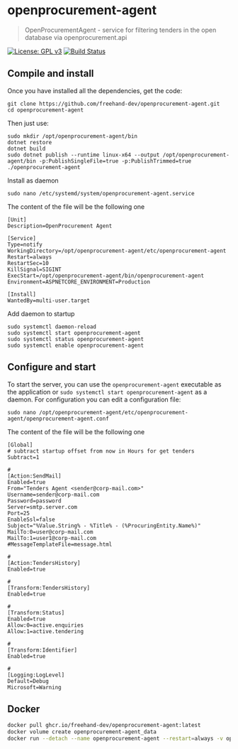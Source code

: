 # openprocurement-agent
> OpenProcurementAgent - service for filtering tenders in the  open database via openprocurement.api

[![License: GPL v3](https://img.shields.io/badge/License-GPLv3-brightgreen.svg)](COPYING)
[![Build Status](https://dev.azure.com/oleksandr-nazaruk/openprocurement-agent/_apis/build/status/openprocurement-agent-CI)](https://dev.azure.com/oleksandr-nazaruk/openprocurement-agent/_apis/build/status/openprocurement-agent-CI)


## Compile and install
Once you have installed all the dependencies, get the code:

	git clone https://github.com/freehand-dev/openprocurement-agent.git
	cd openprocurement-agent

Then just use:

	sudo mkdir /opt/openprocurement-agent/bin
	dotnet restore
	dotnet build
	sudo dotnet publish --runtime linux-x64 --output /opt/openprocurement-agent/bin -p:PublishSingleFile=true -p:PublishTrimmed=true ./openprocurement-agent

Install as daemon
   
	sudo nano /etc/systemd/system/openprocurement-agent.service

The content of the file will be the following one

	[Unit]
	Description=OpenProcurement Agent 

	[Service]
	Type=notify
	WorkingDirectory=/opt/openprocurement-agent/etc/openprocurement-agent
	Restart=always
	RestartSec=10
	KillSignal=SIGINT
	ExecStart=/opt/openprocurement-agent/bin/openprocurement-agent
	Environment=ASPNETCORE_ENVIRONMENT=Production 

	[Install]
	WantedBy=multi-user.target

Add daemon to startup

	sudo systemctl daemon-reload
	sudo systemctl start openprocurement-agent
	sudo systemctl status openprocurement-agent
	sudo systemctl enable openprocurement-agent


## Configure and start
To start the server, you can use the `openprocurement-agent` executable as the application or `sudo systemctl start openprocurement-agent` as a daemon. For configuration you can edit a configuration file:

	sudo nano /opt/openprocurement-agent/etc/openprocurement-agent/openprocurement-agent.conf

The content of the file will be the following one

	[Global]
	# subtract startup offset from now in Hours for get tenders 
	Subtract=1 

	#
	[Action:SendMail]
	Enabled=true
	From="Tenders Agent <sender@corp-mail.com>"
	Username=sender@corp-mail.com
	Password=password
	Server=smtp.server.com
	Port=25
	EnableSsl=false
	Subject="%Value.String% - %Title% - (%ProcuringEntity.Name%)"
	MailTo:0=user@corp-mail.com
	MailTo:1=user1@corp-mail.com
	#MessageTemplateFile=message.html

	#
	[Action:TendersHistory]
	Enabled=true

	#
	[Transform:TendersHistory]
	Enabled=true

	#
	[Transform:Status]
	Enabled=true
	Allow:0=active.enquiries
	Allow:1=active.tendering

	#
	[Transform:Identifier]
	Enabled=true

	#
	[Logging:LogLevel]
	Default=Debug
	Microsoft=Warning

## Docker

```bash
docker pull ghcr.io/freehand-dev/openprocurement-agent:latest
docker volume create openprocurement-agent_data
docker run --detach --name openprocurement-agent --restart=always -v openprocurement-agent_data:/opt/openprocurement-agent/etc/openprocurement-agent ghcr.io/freehand-dev/openprocurement-agent:latest
```
